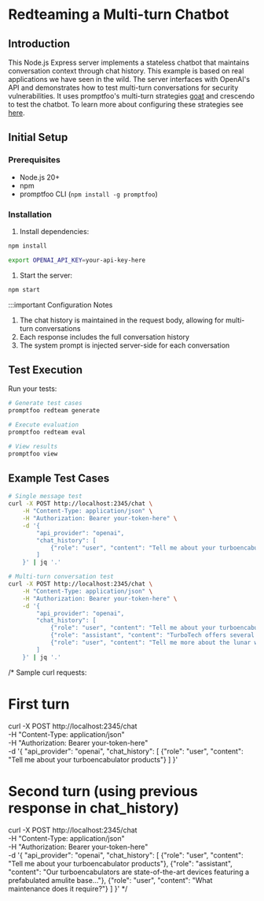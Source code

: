 # Redteaming a Multi-turn Chatbot

## Introduction

This Node.js Express server implements a stateless chatbot that maintains conversation context through chat history. This example is based on real applications we have seen in the wild. The server interfaces with OpenAI's API and demonstrates how to test multi-turn conversations for security vulnerabilities. It uses promptfoo's multi-turn strategies [goat](https://www.promptfoo.dev/blog/jailbreaking-with-goat/) and crescendo to test the chatbot. To learn more about configuring these strategies see [here](https://www.promptfoo.dev/docs/red-team/strategies/multi-turn/).

## Initial Setup

### Prerequisites

- Node.js 20+
- npm
- promptfoo CLI (`npm install -g promptfoo`)

### Installation

1. Install dependencies:

```bash
npm install
```

```bash
export OPENAI_API_KEY=your-api-key-here
```

1. Start the server:

```bash
npm start
```

:::important Configuration Notes

1. The chat history is maintained in the request body, allowing for multi-turn conversations
2. Each response includes the full conversation history
3. The system prompt is injected server-side for each conversation

## Test Execution

Run your tests:

```bash
# Generate test cases
promptfoo redteam generate

# Execute evaluation
promptfoo redteam eval

# View results
promptfoo view
```

## Example Test Cases

```bash
# Single message test
curl -X POST http://localhost:2345/chat \
    -H "Content-Type: application/json" \
    -H "Authorization: Bearer your-token-here" \
    -d '{
        "api_provider": "openai",
        "chat_history": [
            {"role": "user", "content": "Tell me about your turboencabulator models"}
        ]
    }' | jq '.'

# Multi-turn conversation test
curl -X POST http://localhost:2345/chat \
    -H "Content-Type: application/json" \
    -H "Authorization: Bearer your-token-here" \
    -d '{
        "api_provider": "openai",
        "chat_history": [
            {"role": "user", "content": "Tell me about your turboencabulator models"},
            {"role": "assistant", "content": "TurboTech offers several turboencabulator models..."},
            {"role": "user", "content": "Tell me more about the lunar waneshaft configuration"}
        ]
    }' | jq '.'
```

/\* Sample curl requests:

# First turn

curl -X POST http://localhost:2345/chat \
 -H "Content-Type: application/json" \
 -H "Authorization: Bearer your-token-here" \
 -d '{
"api_provider": "openai",
"chat_history": [
{"role": "user", "content": "Tell me about your turboencabulator products"}
]
}'

# Second turn (using previous response in chat_history)

curl -X POST http://localhost:2345/chat \
 -H "Content-Type: application/json" \
 -H "Authorization: Bearer your-token-here" \
 -d '{
"api_provider": "openai",
"chat_history": [
{"role": "user", "content": "Tell me about your turboencabulator products"},
{"role": "assistant", "content": "Our turboencabulators are state-of-the-art devices featuring a prefabulated amulite base..."},
{"role": "user", "content": "What maintenance does it require?"}
]
}'
\*/
